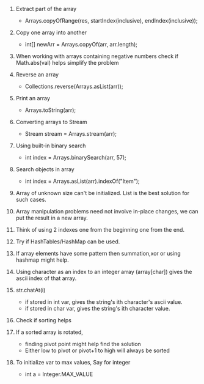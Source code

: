 1.  Extract part of the array
    - Arrays.copyOfRange(res, startIndex(inclusive), endIndex(inclusive));
    
2. Copy one array into another
    - int[] newArr = Arrays.copyOf(arr, arr.length);
    
3.  When working with arrays containing negative numbers check if Math.abs(val) helps simplify the problem

4. Reverse an array
    - Collections.reverse(Arrays.asList(arr));

5. Print an array
    - Arrays.toString(arr);

6. Converting arrays to Stream
    - Stream<String> stream = Arrays.stream(arr);
 
7. Using built-in binary search
    - int index = Arrays.binarySearch(arr, 57);
    
8. Search objects in array
    - int index = Arrays.asList(arr).indexOf("Item");
    
9. Array of unknown size can't be initialized. List is the best solution for such cases.

10. Array manipulation problems need not involve in-place changes, we can put the result in a new array. 

11. Think of using 2 indexes one from the beginning one from the end.

12. Try if HashTables/HashMap can be used.

13. If array elements have some pattern then summation,xor or using hashmap might help.

14. Using character as an index to an integer array (array[char]) gives the ascii index of that array. 

15. str.chatAt(i) 
	- if stored in int var, gives the string's ith character's ascii value.
	- if stored in char var, gives the string's ith character value.
    
16. Check if sorting helps	

17. If a sorted array is rotated, 
	- finding pivot point might help find the solution
	- Either low to pivot or pivot+1 to high will always be sorted
    
18. To initialize var to max values, Say for integer 
	- int a = Integer.MAX_VALUE 

